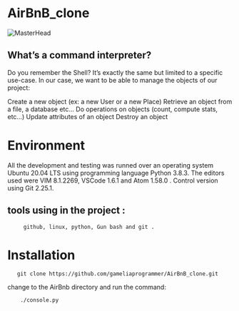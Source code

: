 # AirBnB_clone

![MasterHead](https://github.com/gameliaprogrammer/AirBnB_clone/blob/master/65f4a1dd9c51265f49d0.png)
## What’s a command interpreter?
Do you remember the Shell? It’s exactly the same but limited to a specific use-case. In our case, we want to be able to manage the objects of our project:

  Create a new object (ex: a new User or a new Place)
  Retrieve an object from a file, a database etc…
  Do operations on objects (count, compute stats, etc…)
  Update attributes of an object
  Destroy an object
# Environment
All the development and testing was runned over an operating system Ubuntu 20.04 LTS using programming language Python 3.8.3. The editors used were VIM 8.1.2269, VSCode 1.6.1 and Atom 1.58.0 . Control version using Git 2.25.1.
## tools using in the project : 
         github, linux, python, Gun bash and git .
# Installation

       git clone https://github.com/gameliaprogrammer/AirBnB_clone.git 

  change to the AirBnb directory and run the command:

        ./console.py 




